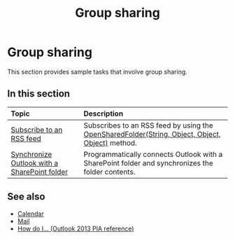 ﻿---
title: Group sharing
TOCTitle: Group sharing
ms:assetid: ac13adbf-51ff-4ff8-ba27-1bd86501bd7f
ms:mtpsurl: https://msdn.microsoft.com/library/Ff424475(v=office.15)
ms:contentKeyID: 55119851
ms.date: 07/24/2014
mtps_version: v=office.15
---

# Group sharing

This section provides sample tasks that involve group sharing.

## In this section

|Topic|Description|
|:----|:----------|
|[Subscribe to an RSS feed](how-to-subscribe-to-an-rss-feed.md)  |Subscribes to an RSS feed by using the [OpenSharedFolder(String, Object, Object, Object)](https://msdn.microsoft.com/library/bb610157\(v=office.15\)) method.|
|[Synchronize Outlook with a SharePoint folder](how-to-synchronize-outlook-with-a-sharepoint-folder.md)  |Programmatically connects Outlook with a SharePoint folder and synchronizes the folder contents.|

## See also

- [Calendar](calendar.md)
- [Mail](mail.md)
- [How do I... (Outlook 2013 PIA reference)](how-do-i-outlook-2013-pia-reference.md)

